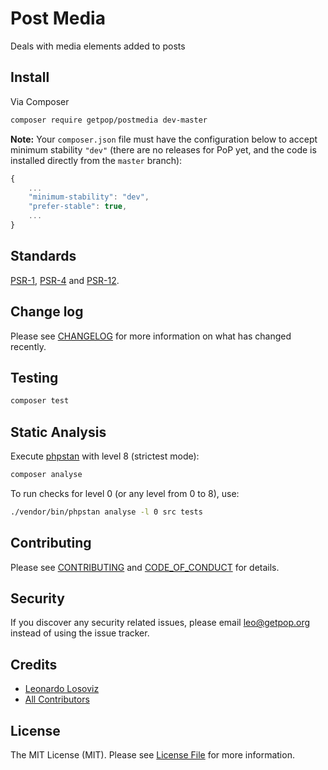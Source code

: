 # Post Media

<!--
[![Latest Version on Packagist][ico-version]][link-packagist]
[![Software License][ico-license]](LICENSE.md)
[![Build Status][ico-travis]][link-travis]
[![Coverage Status][ico-scrutinizer]][link-scrutinizer]
[![Quality Score][ico-code-quality]][link-code-quality]
[![Total Downloads][ico-downloads]][link-downloads]
-->

Deals with media elements added to posts

## Install

Via Composer

``` bash
composer require getpop/postmedia dev-master
```

**Note:** Your `composer.json` file must have the configuration below to accept minimum stability `"dev"` (there are no releases for PoP yet, and the code is installed directly from the `master` branch):

```javascript
{
    ...
    "minimum-stability": "dev",
    "prefer-stable": true,
    ...
}
```

<!--
## Usage

``` php
```
-->

## Standards

[PSR-1](https://www.php-fig.org/psr/psr-1), [PSR-4](https://www.php-fig.org/psr/psr-4) and [PSR-12](https://www.php-fig.org/psr/psr-12).

## Change log

Please see [CHANGELOG](CHANGELOG.md) for more information on what has changed recently.

## Testing

``` bash
composer test
```

## Static Analysis

Execute [phpstan](https://github.com/phpstan/phpstan) with level 8 (strictest mode):

``` bash
composer analyse
```

To run checks for level 0 (or any level from 0 to 8), use:

``` bash
./vendor/bin/phpstan analyse -l 0 src tests
```

## Contributing

Please see [CONTRIBUTING](CONTRIBUTING.md) and [CODE_OF_CONDUCT](CODE_OF_CONDUCT.md) for details.

## Security

If you discover any security related issues, please email leo@getpop.org instead of using the issue tracker.

## Credits

- [Leonardo Losoviz][link-author]
- [All Contributors][link-contributors]

## License

The MIT License (MIT). Please see [License File](LICENSE.md) for more information.

[ico-version]: https://img.shields.io/packagist/v/getpop/postmedia.svg?style=flat-square
[ico-license]: https://img.shields.io/badge/license-MIT-brightgreen.svg?style=flat-square
[ico-travis]: https://img.shields.io/travis/getpop/postmedia/master.svg?style=flat-square
[ico-scrutinizer]: https://img.shields.io/scrutinizer/coverage/g/getpop/postmedia.svg?style=flat-square
[ico-code-quality]: https://img.shields.io/scrutinizer/g/getpop/postmedia.svg?style=flat-square
[ico-downloads]: https://img.shields.io/packagist/dt/getpop/postmedia.svg?style=flat-square

[link-packagist]: https://packagist.org/packages/getpop/postmedia
[link-travis]: https://travis-ci.org/getpop/postmedia
[link-scrutinizer]: https://scrutinizer-ci.com/g/getpop/postmedia/code-structure
[link-code-quality]: https://scrutinizer-ci.com/g/getpop/postmedia
[link-downloads]: https://packagist.org/packages/getpop/postmedia
[link-author]: https://github.com/leoloso
[link-contributors]: ../../contributors
